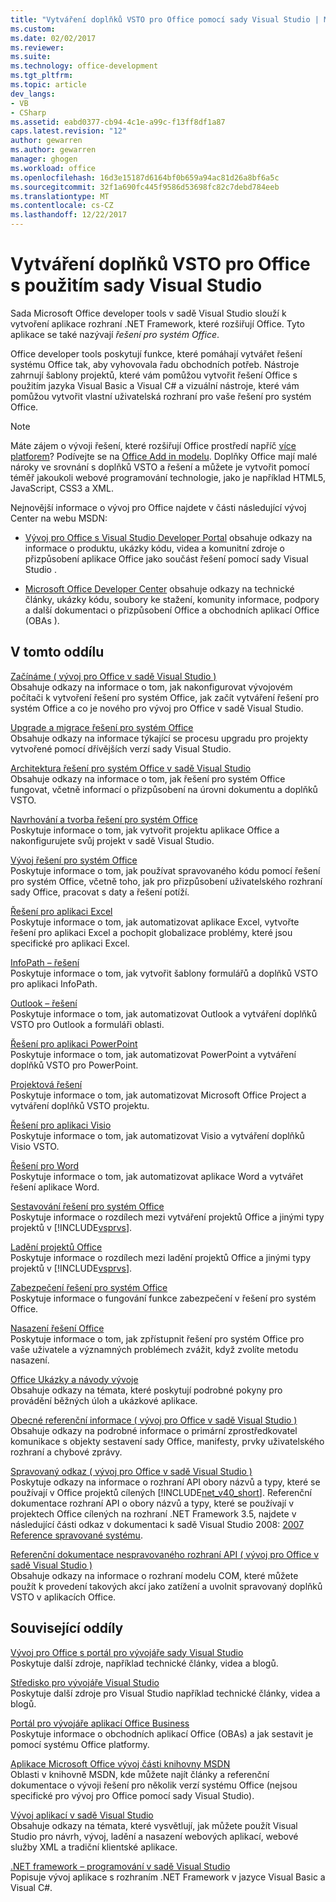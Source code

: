 ```yaml
---
title: "Vytváření doplňků VSTO pro Office pomocí sady Visual Studio | Microsoft Docs"
ms.custom: 
ms.date: 02/02/2017
ms.reviewer: 
ms.suite: 
ms.technology: office-development
ms.tgt_pltfrm: 
ms.topic: article
dev_langs:
- VB
- CSharp
ms.assetid: eabd0377-cb94-4c1e-a99c-f13ff8df1a87
caps.latest.revision: "12"
author: gewarren
ms.author: gewarren
manager: ghogen
ms.workload: office
ms.openlocfilehash: 16d3e15187d6164bf0b659a94ac81d26a8bf6a5c
ms.sourcegitcommit: 32f1a690fc445f9586d53698fc82c7debd784eeb
ms.translationtype: MT
ms.contentlocale: cs-CZ
ms.lasthandoff: 12/22/2017
---
```

# <a name="create-vsto-add-ins-for-office-by-using-visual-studio"></a>Vytváření doplňků VSTO pro Office s použitím sady Visual Studio
  Sada Microsoft Office developer tools v sadě Visual Studio slouží k vytvoření aplikace rozhraní .NET Framework, které rozšiřují Office. Tyto aplikace se také nazývají *řešení pro systém Office*.  
  
 Office developer tools poskytují funkce, které pomáhají vytvářet řešení systému Office tak, aby vyhovovala řadu obchodních potřeb. Nástroje zahrnují šablony projektů, které vám pomůžou vytvořit řešení Office s použitím jazyka Visual Basic a Visual C# a vizuální nástroje, které vám pomůžou vytvořit vlastní uživatelská rozhraní pro vaše řešení pro systém Office.  
  
> [!NOTE]  
>  Máte zájem o vývoji řešení, které rozšiřují Office prostředí napříč [více platforem](https://dev.office.com/add-in-availability)? Podívejte se na [Office Add in modelu](https://dev.office.com/docs/add-ins/overview/office-add-ins). Doplňky Office mají malé nároky ve srovnání s doplňků VSTO a řešení a můžete je vytvořit pomocí téměř jakoukoli webové programování technologie, jako je například HTML5, JavaScript, CSS3 a XML.  
  
 Nejnovější informace o vývoj pro Office najdete v části následující vývoj Center na webu MSDN:  
  
-   [Vývoj pro Office s Visual Studio Developer Portal](http://go.microsoft.com/fwlink/?LinkId=123844) obsahuje odkazy na informace o produktu, ukázky kódu, videa a komunitní zdroje o přizpůsobení aplikace Office jako součást řešení pomocí sady Visual Studio .  
  
-   [Microsoft Office Developer Center](http://go.microsoft.com/fwlink/?LinkId=83467) obsahuje odkazy na technické články, ukázky kódu, soubory ke stažení, komunity informace, podpory a další dokumentaci o přizpůsobení Office a obchodních aplikací Office (OBAs ).  
  
## <a name="in-this-section"></a>V tomto oddílu  
 [Začínáme &#40; vývoj pro Office v sadě Visual Studio &#41;](../vsto/getting-started-office-development-in-visual-studio.md)  
 Obsahuje odkazy na informace o tom, jak nakonfigurovat vývojovém počítači k vytvoření řešení pro systém Office, jak začít vytváření řešení pro systém Office a co je nového pro vývoj pro Office v sadě Visual Studio.  
  
 [Upgrade a migrace řešení pro systém Office](../vsto/upgrading-and-migrating-office-solutions.md)  
 Obsahuje odkazy na informace týkající se procesu upgradu pro projekty vytvořené pomocí dřívějších verzí sady Visual Studio.  
  
 [Architektura řešení pro systém Office v sadě Visual Studio](../vsto/architecture-of-office-solutions-in-visual-studio.md)  
 Obsahuje odkazy na informace o tom, jak řešení pro systém Office fungovat, včetně informací o přizpůsobení na úrovni dokumentu a doplňků VSTO.  
  
 [Navrhování a tvorba řešení pro systém Office](../vsto/designing-and-creating-office-solutions.md)  
 Poskytuje informace o tom, jak vytvořit projektu aplikace Office a nakonfigurujete svůj projekt v sadě Visual Studio.  
  
 [Vývoj řešení pro systém Office](../vsto/developing-office-solutions.md)  
 Poskytuje informace o tom, jak používat spravovaného kódu pomocí řešení pro systém Office, včetně toho, jak pro přizpůsobení uživatelského rozhraní sady Office, pracovat s daty a řešení potíží.  
  
 [Řešení pro aplikaci Excel](../vsto/excel-solutions.md)  
 Poskytuje informace o tom, jak automatizovat aplikace Excel, vytvořte řešení pro aplikaci Excel a pochopit globalizace problémy, které jsou specifické pro aplikaci Excel.  
  
 [InfoPath – řešení](../vsto/infopath-solutions.md)  
 Poskytuje informace o tom, jak vytvořit šablony formulářů a doplňků VSTO pro aplikaci InfoPath.  
  
 [Outlook – řešení](../vsto/outlook-solutions.md)  
 Poskytuje informace o tom, jak automatizovat Outlook a vytváření doplňků VSTO pro Outlook a formuláři oblasti.  
  
 [Řešení pro aplikaci PowerPoint](../vsto/powerpoint-solutions.md)  
 Poskytuje informace o tom, jak automatizovat PowerPoint a vytváření doplňků VSTO pro PowerPoint.  
  
 [Projektová řešení](../vsto/project-solutions.md)  
 Poskytuje informace o tom, jak automatizovat Microsoft Office Project a vytváření doplňků VSTO projektu.  
  
 [Řešení pro aplikaci Visio](../vsto/visio-solutions.md)  
 Poskytuje informace o tom, jak automatizovat Visio a vytváření doplňků Visio VSTO.  
  
 [Řešení pro Word](../vsto/word-solutions.md)  
 Poskytuje informace o tom, jak automatizovat aplikace Word a vytvářet řešení aplikace Word.  
  
 [Sestavování řešení pro systém Office](../vsto/building-office-solutions.md)  
 Poskytuje informace o rozdílech mezi vytváření projektů Office a jinými typy projektů v [!INCLUDE[vsprvs](../sharepoint/includes/vsprvs-md.md)].  
  
 [Ladění projektů Office](../vsto/debugging-office-projects.md)  
 Poskytuje informace o rozdílech mezi ladění projektů Office a jinými typy projektů v [!INCLUDE[vsprvs](../sharepoint/includes/vsprvs-md.md)].  
  
 [Zabezpečení řešení pro systém Office](../vsto/securing-office-solutions.md)  
 Poskytuje informace o fungování funkce zabezpečení v řešení pro systém Office.  
  
 [Nasazení řešení Office](../vsto/deploying-an-office-solution.md)  
 Poskytuje informace o tom, jak zpřístupnit řešení pro systém Office pro vaše uživatele a významných problémech zvážit, když zvolíte metodu nasazení.  
  
 [Office Ukázky a návody vývoje](../vsto/office-development-samples-and-walkthroughs.md)  
 Obsahuje odkazy na témata, které poskytují podrobné pokyny pro provádění běžných úloh a ukázkové aplikace.  
  
 [Obecné referenční informace &#40; vývoj pro Office v sadě Visual Studio &#41;](../vsto/general-reference-office-development-in-visual-studio.md)  
 Obsahuje odkazy na podrobné informace o primární zprostředkovatel komunikace s objekty sestavení sady Office, manifesty, prvky uživatelského rozhraní a chybové zprávy.  
  
 [Spravovaný odkaz &#40; vývoj pro Office v sadě Visual Studio &#41;](../vsto/managed-reference-office-development-in-visual-studio.md)  
 Poskytuje odkazy na informace o rozhraní API obory názvů a typy, které se používají v Office projektů cílených [!INCLUDE[net_v40_short](../sharepoint/includes/net-v40-short-md.md)]. Referenční dokumentace rozhraní API o obory názvů a typy, které se používají v projektech Office cílených na rozhraní .NET Framework 3.5, najdete v následující části odkaz v dokumentaci k sadě Visual Studio 2008: [2007 Reference spravované systému](http://go.microsoft.com/fwlink/?LinkId=160658).  
  
 [Referenční dokumentace nespravovaného rozhraní API &#40; vývoj pro Office v sadě Visual Studio &#41;](../vsto/unmanaged-api-reference-office-development-in-visual-studio.md)  
 Obsahuje odkazy na informace o rozhraní modelu COM, které můžete použít k provedení takových akcí jako zatížení a uvolnit spravovaný doplňků VSTO v aplikacích Office.  
  
## <a name="related-sections"></a>Související oddíly  
 [Vývoj pro Office s portál pro vývojáře sady Visual Studio](http://go.microsoft.com/fwlink/?LinkId=123844)  
 Poskytuje další zdroje, například technické články, videa a blogů.  
  
 [Středisko pro vývojáře Visual Studio](http://go.microsoft.com/fwlink/?LinkID=99124)  
 Poskytuje další zdroje pro Visual Studio například technické články, videa a blogů.  
  
 [Portál pro vývojáře aplikací Office Business](http://go.microsoft.com/fwlink/?LinkId=99125)  
 Poskytuje informace o obchodních aplikací Office (OBAs) a jak sestavit je pomocí systému Office platformy.  
  
 [Aplikace Microsoft Office vývoj části knihovny MSDN](http://go.microsoft.com/fwlink/?LinkId=149870)  
 Oblasti v knihovně MSDN, kde můžete najít články a referenční dokumentace o vývoji řešení pro několik verzí systému Office (nejsou specifické pro vývoj pro Office pomocí sady Visual Studio).  
  
 [Vývoj aplikací v sadě Visual Studio](http://msdn.microsoft.com/en-us/97490c1b-a247-41fb-8f2c-bc4c201eff68)  
 Obsahuje odkazy na témata, které vysvětlují, jak můžete použít Visual Studio pro návrh, vývoj, ladění a nasazení webových aplikací, webové služby XML a tradiční klientské aplikace.  
  
 [.NET framework – programování v sadě Visual Studio](http://msdn.microsoft.com/en-us/f3f63195-82c6-48e8-a4a0-612810e7d093)  
 Popisuje vývoj aplikace s rozhraním .NET Framework v jazyce Visual Basic a Visual C#.  
  
  
